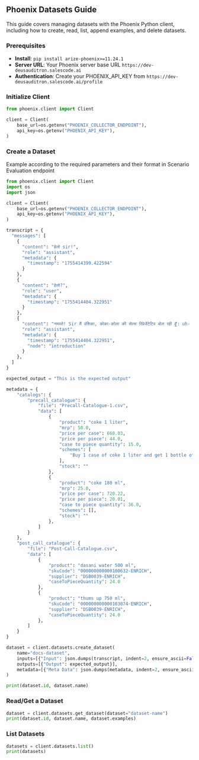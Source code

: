 ## Phoenix Datasets Guide

This guide covers managing datasets with the Phoenix Python client, including how to create, read, list, append examples, and delete datasets.

### Prerequisites

- **Install**: `pip install arize-phoenix>=11.24.1`
- **Server URL**: Your Phoenix server base URL `https://dev-deusauditron.salescode.ai`
- **Authentication**: Create your PHOENIX_API_KEY from `https://dev-deusauditron.salescode.ai/profile`

### Initialize Client

```python
from phoenix.client import Client

client = Client(
    base_url=os.getenv("PHOENIX_COLLECTOR_ENDPOINT"),
    api_key=os.getenv("PHOENIX_API_KEY"),
)
```

### Create a Dataset

Example according to the required parameters and their format in Scenario Evaluation endpoint

```python
from phoenix.client import Client
import os
import json

client = Client(
    base_url=os.getenv("PHOENIX_COLLECTOR_ENDPOINT"),
    api_key=os.getenv("PHOENIX_API_KEY"),
)

transcript = {
  "messages": [
    {
      "content": "हेलो sir!",
      "role": "assistant",
      "metadata": {
        "timestamp": "1755414399.422594"
      }
    },
    {
      "content": "हेलो?",
      "role": "user",
      "metadata": {
        "timestamp": "1755414404.322951"
      }
    },
    {
      "content": "नमस्ते! Sir मैं वंशिका, कोका-कोला की सेल्स रिप्रेजेंटेटिव बोल रही हूँ। uh- क्या यह Mahavir Kirana Store का नंबर है?",
      "role": "assistant",
      "metadata": {
        "timestamp": "1755414404.322951",
        "node": "introduction"
      }
    },
  ]
}

expected_output = "This is the expected output"

metadata = {
    "catalogs": {
        "precall_catalogue": {
            "file": "Precall-Catalogue-1.csv",
            "data": [
                {
                    "product": "coke 1 liter",
                    "mrp": 50.0,
                    "price per case": 660.03,
                    "price per piece": 44.0,
                    "case to piece quantity": 15.0,
                    "schemes": [
                        "Buy 1 case of coke 1 liter and get 1 bottle of coke 750 ml"
                    ],
                    "stock": ""
                },
                {
                    "product": "coke 180 ml",
                    "mrp": 25.0,
                    "price per case": 720.22,
                    "price per piece": 20.01,
                    "case to piece quantity": 36.0,
                    "schemes": [],
                    "stock": ""
                },
            ]
        }
    },
    "post_call_catalogue": {
        "file": "Post-Call-Catalogue.csv",
        "data": [
            {
                "product": "dasani water 500 ml",
                "skuCode": "000000000000100632-ENRICH",
                "supplier": "DSB0039-ENRICH",
                "caseToPieceQuantity": 24.0
            },
            {
                "product": "thums up 750 ml",
                "skuCode": "000000000000103074-ENRICH",
                "supplier": "DSB0039-ENRICH",
                "caseToPieceQuantity": 24.0
            },
        ]
    }
}

dataset = client.datasets.create_dataset(
    name="docs-dataset",
    inputs=[{"Input": json.dumps(transcript, indent=2, ensure_ascii=False)}],
    outputs=[{"Output": expected_output}],
    metadata=[{"Meta Data": json.dumps(metadata, indent=2, ensure_ascii=False)}],
)

print(dataset.id, dataset.name)
```

### Read/Get a Dataset

```python
dataset = client.datasets.get_dataset(dataset="dataset-name")
print(dataset.id, dataset.name, dataset.examples)
```

### List Datasets

```python
datasets = client.datasets.list()
print(datasets)
```
